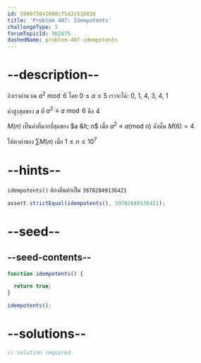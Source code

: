 ```yaml
---
id: 5900f5041000cf542c510016
title: 'Problem 407: Idempotents'
challengeType: 5
forumTopicId: 302075
dashedName: problem-407-idempotents
---
```


# --description--

ถ้าเราคำนวณ $a^2\bmod 6$ โดย $0 ≤ a ≤ 5$ เราจะได้: 0, 1, 4, 3, 4, 1

ค่าสูงสุดของ a ที่ $a^2 ≡ a\bmod 6$ คือ $4$

$M(n)$ เป็นค่าที่มากที่สุดของ $a &lt; n$ เมื่อ $a^2 ≡ a (\text{mod } n)$ ดังนั้น $M(6) = 4$

ให้หาค่าของ $\sum M(n)$ เมื่อ $1 ≤ n ≤ {10}^7$

# --hints--

`idempotents()` ต้องคืนค่าเป็น `39782849136421`

```js
assert.strictEqual(idempotents(), 39782849136421);
```

# --seed--

## --seed-contents--

```js
function idempotents() {

  return true;
}

idempotents();
```

# --solutions--

```js
// solution required
```
